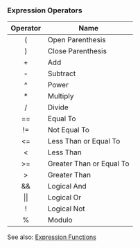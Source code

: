 ### Expression Operators

| Operator | Name                     |
|:--------:| ------------------------ |
| (        | Open Parenthesis         |
| )        | Close Parenthesis        |
| +        | Add                      |
| -        | Subtract                 |
| ^        | Power                    |
| *        | Multiply                 |
| /        | Divide                   |
| ==       | Equal To                 |
| !=       | Not Equal To             |
| <=       | Less Than or Equal To    |
| <        | Less Than                |
| >=       | Greater Than or Equal To |
| >        | Greater Than             |
| &&       | Logical And              |
| \|\|     | Logical Or               |
| !        | Logical Not              |
| %        | Modulo                   |

See also: [Expression Functions](./Expression%20Functions.md)
